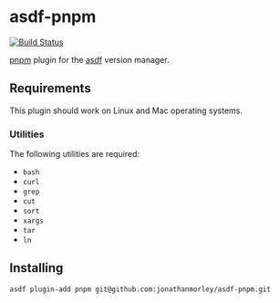 # asdf-pnpm

[![Build Status](https://github.com/jonathanmorley/asdf-pnpm/workflows/ASDF%20CI/badge.svg)](https://github.com/jonathanmorley/asdf-pnpm/actions)

[pnpm][2] plugin for the [asdf][1] version manager.

## Requirements

This plugin should work on Linux and Mac operating systems.

### Utilities

The following utilities are required:

- `bash`
- `curl`
- `grep`
- `cut`
- `sort`
- `xargs`
- `tar`
- `ln`

## Installing

```
asdf plugin-add pnpm git@github.com:jonathanmorley/asdf-pnpm.git
```

[1]: https://asdf-vm.com/
[2]: https://pnpm.js.org/

